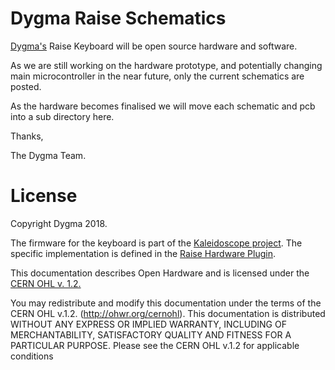 # Dygma Raise Schematics

[Dygma's](http://www.dygma.com/) Raise Keyboard will be open source hardware and software.

As we are still working on the hardware prototype, and potentially changing main microcontroller in the near future,
only the current schematics are posted.

As the hardware becomes finalised we will move each schematic and pcb into a sub directory here.

Thanks,

The Dygma Team.

# License

Copyright Dygma 2018.

The firmware for the keyboard is part of the [Kaleidoscope
project](https://github.com/keyboardio/Kaleidoscope). The
specific implementation is defined in the [Raise Hardware
Plugin](https://github.com/Dygmalab/Kaleidoscope-Hardware-Raise).

This documentation describes Open Hardware and is licensed under the
[CERN OHL v. 1.2.](cern_ohl_v_1_2.txt)

You may redistribute and modify this documentation under the terms of the
CERN OHL v.1.2. (http://ohwr.org/cernohl). This documentation is distributed
WITHOUT ANY EXPRESS OR IMPLIED WARRANTY, INCLUDING OF
MERCHANTABILITY, SATISFACTORY QUALITY AND FITNESS FOR A
PARTICULAR PURPOSE. Please see the CERN OHL v.1.2 for applicable
conditions
